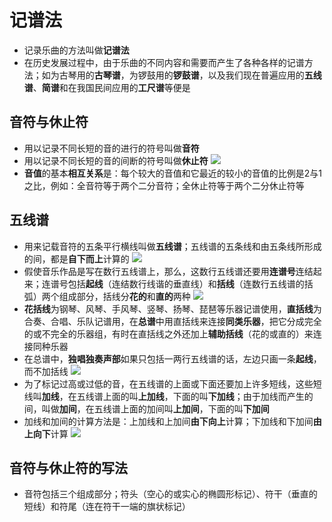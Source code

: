 # 记谱法
* 记录乐曲的方法叫做**记谱法**
* 在历史发展过程中，由于乐曲的不同内容和需要而产生了各种各样的记谱方法；如为古琴用的**古琴谱**，为锣鼓用的**锣鼓谱**，以及我们现在普遍应用的**五线谱**、**简谱**和在我国民间应用的**工尺谱**等便是
## 音符与休止符
* 用以记录不同长短的音的进行的符号叫做**音符**
* 用以记录不同长短的音的间断的符号叫做**休止符**
![](../images/音符时值.jpg)
* **音值**的基本**相互关系**是：每个较大的音值和它最近的较小的音值的比例是2与1之比，例如：全音符等于两个二分音符；全休止符等于两个二分休止符等
## 五线谱
* 用来记载音符的五条平行横线叫做**五线谱**；五线谱的五条线和由五条线所形成的间，都是**自下而上**计算的
![](../images/五线谱.png)
* 假使音乐作品是写在数行五线谱上，那么，这数行五线谱还要用**连谱号**连结起来；连谱号包括**起线**（连结数行线谐的垂直线）和**括线**（连数行五线谱的括弧）两个组成部分，括线分**花的**和**直的**两种
![](../images/连谱号.png)
* **花括线**为钢琴、风琴、手风琴、竖琴、扬琴、琵琶等乐器记谱使用，**直括线**为合奏、合唱、乐队记谱用，在**总谱**中用直括线来连接**同类乐器**，把它分成完全的或不完全的乐器组，有时在直括线之外还加上**辅助括线**（花的或直的）来连接同种乐器
* 在总谱中，**独唱独奏声部**如果只包括一两行五线谱的话，左边只画一条**起线**，而不加括线
![](../images/起线.png)
* 为了标记过高或过低的音，在五线谱的上面或下面还要加上许多短线，这些短线叫**加线**，在五线谱上面的叫**上加线**，下面的叫**下加线**；由于加线而产生的间，叫做**加间**，在五线谱上面的加间叫**上加间**，下面的叫**下加间**
* 加线和加间的计算方法是：上加线和上加间**由下向上**计算；下加线和下加间**由上向下**计算
![](../images/上加线.jpg)
## 音符与休止符的写法
* 音符包括三个组成部分；符头（空心的或实心的椭圆形标记）、符干（垂直的短线）和符尾（连在符干一端的旗状标记）